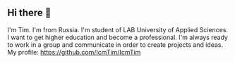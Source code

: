 ## Hi there 👋
I'm Tim. I'm from Russia. I'm student of LAB University of Applied Sciences. I want to get higher education and become a professional. I'm always ready to work in a group and communicate in order to create projects and ideas. My profile: https://github.com/IcmTim/IcmTim
<!--
**IcmTim/IcmTim** is a ✨ _special_ ✨ repository because its `README.md` (this file) appears on your GitHub profile.

Here are some ideas to get you started:

- 🔭 I’m currently working on ...
- 🌱 I’m currently learning ...
- 👯 I’m looking to collaborate on ...
- 🤔 I’m looking for help with ...
- 💬 Ask me about ...
- 📫 How to reach me: ...
- 😄 Pronouns: ...
- ⚡ Fun fact: ...
-->
